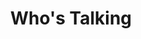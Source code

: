 ---
title: "Who's Talking"
type: "thumb"
weight: 5
draft: false
url_sml: "/images/design/Foundation_worksheet_design.jpg"
url_lge: "/images/design/Foundation_worksheet_design_lrg.jpg"
---